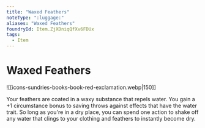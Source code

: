 ```yaml
---
title: "Waxed Feathers"
noteType: ":luggage:"
aliases: "Waxed Feathers"
foundryId: Item.ZjXDniqQfXv6FDUx
tags:
  - Item
---
```


# Waxed Feathers
![[icons-sundries-books-book-red-exclamation.webp|150]]

Your feathers are coated in a waxy substance that repels water. You gain a +1 circumstance bonus to saving throws against effects that have the water trait. So long as you're in a dry place, you can spend one action to shake off any water that clings to your clothing and feathers to instantly become dry.
